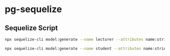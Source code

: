 # pg-sequelize

## Sequelize Script

```bash
npx sequelize-cli model:generate --name lecturer --attributes name:string,subject:string,age:integer,city:string,image:string

npx sequelize-cli model:generate --name student --attributes name:string,major:string,semester:integer,city:string,image:string

```